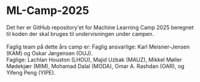 # ML-Camp-2025
Det her er GitHub repository'et for Machine Learning Camp 2025 beregnet til koden der skal bruges til undervisningen under campen.
<br> <br>
Faglig team på dette års camp er:
Faglig ansvarlige: Karl Meisner-Jensen (KAM) og Oskar Jørgensen (OUJ).
<br>
Faglige: Lachlan Houston (LHOU), Majid Uzbak (MAUZ), Mikkel Møller Mødekjær (MIM), Mohamad Dalal (MODA), Omar A. Rashdan (OAR), og Yifeng Peng (YIPE).
